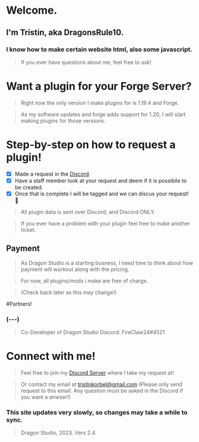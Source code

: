 # Welcome.
## I'm Tristin, aka DragonsRule10.

### I know how to make certain website html, also some javascript.
> If you ever have questions about me, feel free to ask!

# Want a plugin for your Forge Server?
> Right now the only version I make plugins for is 1.19.4 and Forge.

> As my software updates and forge adds support for 1.20, I will start making plugins for those versions.

# Step-by-step on how to request a plugin!
- [x] Made a request in the [Discord](https://discord.gg/55kXaX8zx4).
- [x] Have a staff member look at your request and deem if it is possibile to be created.
- [x] Once that is complete I will be tagged and we can discus your request! 🎉

> All plugin data is sent over Discord, and Discord ONLY.

> If you ever have a problem with your plugin feel free to make another ticket.

## Payment
>As Dragon Studio is a starting busness, I need time to think about how payment will workout along with the pricing.

>For now, all plugins/mods i make are free of charge.

>(Check back later as this may change!)

#Partners!
### (---)
>Co-Developer of Dragon Studio
>Discord: FireClaw24#4521


# Connect with me!
> Feel free to join my [Discord Server](https://discord.gg/55kXaX8zx4) where I take my request at! 

> Or contact my email at tristinkorbel@gmail.com (Please only send request to this email. Any question must be asked in the Discord if you want a anwser!)


### This site updates very slowly, so changes may take a while to sync.
>Dragon Studio, 2023. Vers 2.4
